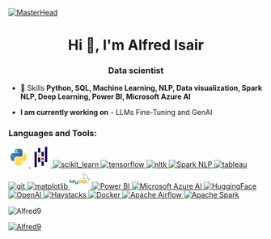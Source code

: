 [![MasterHead](https://user-images.githubusercontent.com/10498744/210012254-234538ff-d198-48aa-8964-37e6fd45d227.gif)](https://utkarshx27.wallet)

<h1 align="center">Hi 👋, I'm Alfred Isair</h1>
<h3 align="center"> Data scientist</h3>


- 💬 Skills **Python, SQL, Machine Learning, NLP, Data visualization, Spark NLP, Deep Learning, Power BI, Microsoft Azure AI**

-  **I am currently working on** - LLMs Fine-Tuning and GenAI

<h3 align="left">Languages and Tools:</h3>
<p align="left">
<a href="https://www.python.org" target="_blank" rel="noreferrer"> <img src="https://raw.githubusercontent.com/devicons/devicon/master/icons/python/python-original.svg" alt="python" width="40" height="40"/> </a>
<a href="https://pandas.pydata.org/" target="_blank" rel="noreferrer"> <img src="https://raw.githubusercontent.com/devicons/devicon/2ae2a900d2f041da66e950e4d48052658d850630/icons/pandas/pandas-original.svg" alt="pandas" width="40" height="40"/> </a>
<a href="https://scikit-learn.org/" target="_blank" rel="noreferrer"> <img src="https://upload.wikimedia.org/wikipedia/commons/0/05/Scikit_learn_logo_small.svg" alt="scikit_learn" width="40" height="40"/> </a>
<a href="https://www.tensorflow.org/" target="_blank" rel="noreferrer"> <img src="https://www.vectorlogo.zone/logos/tensorflow/tensorflow-icon.svg" alt="tensorflow" width="40" height="40"/> </a>
<a href="https://www.nltk.org/" target="_blank" rel="noreferrer"> <img src="https://www.vectorlogo.zone/logos/microsoft_azure/microsoft_azure-icon.svg" alt="nltk" width="40" height="40"/> </a>
<a href="https://https://sparknlp.org//" target="_blank" rel="noreferrer"> <img src="https://cdn-1.webcatalog.io/catalog/john-snow-labs/john-snow-labs-icon-filled-256.png?v=1713236719127" alt="Spark NLP" width="40" height="40"/> </a>
<a href="https://www.tableau.com/" target="_blank" rel="noreferrer"> <img src="https://cdn.worldvectorlogo.com/logos/tableau-software.svg" alt="tableau" width="40" height="40"/> </a>
<a href="https://git-scm.com/" target="_blank" rel="noreferrer"> <img src="https://www.vectorlogo.zone/logos/git-scm/git-scm-icon.svg" alt="git" width="40" height="40"/> </a>
<a href="https://matplotlib.org/" target="_blank" rel="noreferrer"> <img src="https://upload.wikimedia.org/wikipedia/commons/thumb/0/01/Created_with_Matplotlib-logo.svg/1200px-Created_with_Matplotlib-logo.svg.png" alt="matplotlib" width="40" height="40"/> </a>
<a href="https://www.mysql.com/" target="_blank" rel="noreferrer"> <img src="https://raw.githubusercontent.com/devicons/devicon/master/icons/mysql/mysql-original-wordmark.svg" alt="mysql" width="40" height="40"/> </a>
<a href="https://powerbi.microsoft.com/" target="_blank" rel="noreferrer"> <img src="https://1000logos.net/wp-content/uploads/2022/08/Microsoft-Power-BI-Logo.png" alt="Power BI" width="40" height="40"/> </a>
<a href="https://azure.microsoft.com/en-us/services/cognitive-services/language/" target="_blank" rel="noreferrer"> <img src="https://avatars.githubusercontent.com/u/25946165?s=200&v=4" alt="Microsoft Azure AI" width="40" height="40"/> </a>
<a href="https://huggingface.co/" target="_blank" rel="noreferrer"> <img src="https://huggingface.co/front/assets/huggingface_logo.svg" alt="HuggingFace" width="40" height="40"/> </a>
<a href="https://openai.com/" target="_blank" rel="noreferrer"> <img src="https://upload.wikimedia.org/wikipedia/commons/thumb/4/4d/OpenAI_Logo.svg/1200px-OpenAI_Logo.svg.png" alt="OpenAI" width="40" height="40"/> </a>
<a href="https://www.deepset.ai/haystacks" target="_blank" rel="noreferrer"> <img src="https://miro.medium.com/v2/resize:fit:523/1*rXBApaL4_qhUrzDkIqBjww.png" alt="Haystacks" width="40" height="40"/> </a>
<a href="https://www.docker.com/" target="_blank" rel="noreferrer"> <img src="https://www.vectorlogo.zone/logos/docker/docker-official.svg" alt="Docker" width="40" height="40"/> </a>
<a href="https://airflow.apache.org/" target="_blank" rel="noreferrer"> <img src="https://encrypted-tbn0.gstatic.com/images?q=tbn:ANd9GcQafBudELokM2IoKPRzRHz1dxvFYEFe9b-qmQ3XquSEOQ&s" alt="Apache Airflow" width="40" height="40"/> </a>
<a href="https://spark.apache.org/" target="_blank" rel="noreferrer"> <img src="https://upload.wikimedia.org/wikipedia/commons/f/f3/Apache_Spark_logo.svg" alt="Apache Spark" width="40" height="40"/> </a>
</p>

<p><img align="center" src="https://github-readme-stats.vercel.app/api/top-langs?username=Alfred9&show_icons=true&locale=en&layout=compact" alt="Alfred9" /></p>

<p align="left"> <a href="https://github.com/ryo-ma/github-profile-trophy"><img src="https://github-profile-trophy.vercel.app/?username=Alfred9" alt="Alfred9" /></a> </p>
